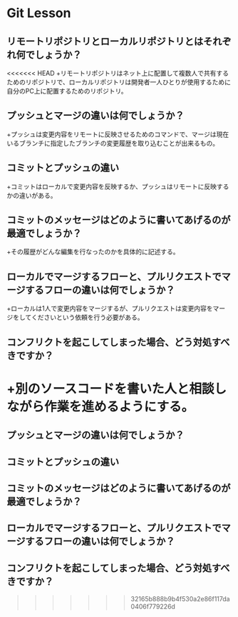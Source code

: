 # Git Lesson

## リモートリポジトリとローカルリポジトリとはそれぞれ何でしょうか？

<<<<<<< HEAD
+リモートリポジトリはネット上に配置して複数人で共有するためのリポジトリで、ローカルリポジトリは開発者一人ひとりが使用するために自分のPC上に配置するためのリポジトリ。

## プッシュとマージの違いは何でしょうか？

+プッシュは変更内容をリモートに反映させるためのコマンドで、マージは現在いるブランチに指定したブランチの変更履歴を取り込むことが出来るもの。

## コミットとプッシュの違い

+コミットはローカルで変更内容を反映するか、プッシュはリモートに反映するかの違いがある。

## コミットのメッセージはどのように書いてあげるのが最適でしょうか？

+その履歴がどんな編集を行なったのかを具体的に記述する。

## ローカルでマージするフローと、プルリクエストでマージするフローの違いは何でしょうか？

+ローカルは1人で変更内容をマージするが、プルリクエストは変更内容をマージをしてくださいという依頼を行う必要がある。

## コンフリクトを起こしてしまった場合、どう対処すべきですか？

+別のソースコードを書いた人と相談しながら作業を進めるようにする。
=======


## プッシュとマージの違いは何でしょうか？



## コミットとプッシュの違い



## コミットのメッセージはどのように書いてあげるのが最適でしょうか？



## ローカルでマージするフローと、プルリクエストでマージするフローの違いは何でしょうか？



## コンフリクトを起こしてしまった場合、どう対処すべきですか？
>>>>>>> 32165b888b9b4f530a2e86f117da0406f779226d
